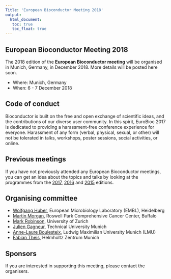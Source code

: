 ```yaml
---
Title: 'European Bioconductor Meeting 2018'
output:
  html_document:
   toc: true
   toc_float: true
---
```


## European Bioconductor Meeting 2018


The 2018 edition of the **European Bioconductor meeting** will be
organised in Munich, Germany, in December 2018. More details will be
posted here soon.

- Where: Munich, Germany
- When: 6 - 7 December 2018

## Code of conduct

Bioconductor is built on the free and open exchange of scientific
ideas, and the contributions of our diverse user community. In this
spirit, EuroBioc 2017 is dedicated to providing a harassment-free
conference experience for everyone. Harassment of any form (verbal,
physical, sexual, or other) will not be tolerated in talks, workshops,
poster sessions, social activities, or online.

## Previous meetings

If you have not previously attended any European Bioconductor
meetings, you can get an idea about the topics and talks by looking at
the programmes from the
[2017](https://bioconductor.github.io/EuroBioc2017/),
[2016](http://www.scicore.ch/events/eurobioc2016/) and
[2015](https://sites.google.com/site/eurobioc2015/) editions.

## Organising committee
- [Wolfgang Huber](https://www.embl.de/research/units/genome_biology/huber/), European Microbiology Laboratory (EMBL), Heidelberg
- [Martin Morgan](https://www.roswellpark.org/martin-morgan), Roswell Park Comprehensive Cancer Center, Buffalo
- [Mark Robinson](https://robinsonlabuzh.github.io/), University of Zurich
- [Julien Gagneur](https://www.gagneurlab.in.tum.de/), Technical University Munich 
- [Anne-Laure Boulesteix](https://www.ibe.med.uni-muenchen.de/lehrstuehle/pr-molecular-medicine/index.html), Ludwig Maximilian University Munich (LMU)
- [Fabian Theis](https://www.helmholtz-muenchen.de/icb/index.html), Helmholtz Zentrum Munich

## Sponsors

If you are interested in supporting this meeting, please contact the
organisers.
